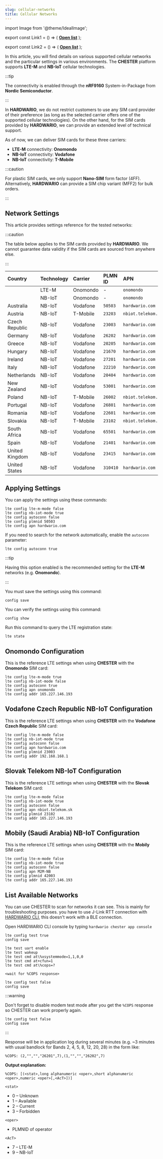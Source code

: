 ```yaml
---
slug: cellular-networks
title: Cellular Networks
---
```

import Image from '@theme/IdealImage';

export const Link1 = () => (
  <a href="https://onomondo.com/network-marketplace/lte-m-network-coverage/"><b>Open list</b></a>
);

export const Link2 = () => (
  <a href="https://onomondo.com/network-marketplace/nb-iot-network-coverage/"><b>Open list</b></a>
);

In this article, you will find details on various supported cellular networks and the particular settings in various environments. The **CHESTER** platform supports **LTE-M** and **NB-IoT** cellular technologies.

:::tip

The connectivity is enabled through the **nRF9160** System-in-Package from **Nordic Semiconductor**.

:::

In **HARDWARIO**, we do not restrict customers to use any SIM card provider of their preference (as long as the selected carrier offers one of the supported cellular technologies). On the other hand, for the SIM cards provided by **HARDWARIO**, we can provide an extended level of technical support.

As of now, we can deliver SIM cards for these three carriers:

* **LTE-M** connectivity: **Onomondo**
* **NB-IoT** connectivity: **Vodafone**
* **NB-IoT** connectivity: **T-Mobile**

:::caution

For plastic SIM cards, we only support **Nano-SIM** form factor (4FF). Alternatively, **HARDWARIO** can provide a SIM chip variant (MFF2) for bulk orders.

:::

## Network Settings

This article provides settings reference for the tested networks:

:::caution

The table below applies to the SIM cards provided by **HARDWARIO**. We cannot guarantee data validity if the SIM cards are sourced from anywhere else.

:::

| Country        | Technology | Carrier  | PLMN ID  | APN                | Remark           |
| :------------- | :--------- | :------- | :------- | :----------------- | :--------------- |
| <Link1/>       | LTE-M      | Onomondo | -        | `onomondo`         |                  |
| <Link2/>       | NB-IoT     | Onomondo | -        | `onomondo`         |                  |
| Australia      | NB-IoT     | Vodafone | `50503`  | `hardwario.com`    |                  |
| Austria        | NB-IoT     | T-Mobile | `23203`  | `nbiot.telekom.sk` |                  |
| Czech Republic | NB-IoT     | Vodafone | `23003`  | `hardwario.com`    |                  |
| Germany        | NB-IoT     | Vodafone | `26202`  | `hardwario.com`    |                  |
| Greece         | NB-IoT     | Vodafone | `20205`  | `hardwario.com`    |                  |
| Hungary        | NB-IoT     | Vodafone | `21670`  | `hardwario.com`    |                  |
| Ireland        | NB-IoT     | Vodafone | `27201`  | `hardwario.com`    |                  |
| Italy          | NB-IoT     | Vodafone | `22210`  | `hardwario.com`    |                  |
| Netherlands    | NB-IoT     | Vodafone | `20404`  | `hardwario.com`    |                  |
| New Zealand    | NB-IoT     | Vodafone | `53001`  | `hardwario.com`    |                  |
| Poland         | NB-IoT     | T-Mobile | `26002`  | `nbiot.telekom.sk` |                  |
| Portugal       | NB-IoT     | Vodafone | `26801`  | `hardwario.com`    |                  |
| Romania        | NB-IoT     | Vodafone | `22601`  | `hardwario.com`    |                  |
| Slovakia       | NB-IoT     | T-Mobile | `23102`  | `nbiot.telekom.sk` |                  |
| South Africa   | NB-IoT     | Vodafone | `65501`  | `hardwario.com`    |                  |
| Spain          | NB-IoT     | Vodafone | `21401`  | `hardwario.com`    |                  |
| United Kingdom | NB-IoT     | Vodafone | `23415`  | `hardwario.com`    |                  |
| United States  | NB-IoT     | Vodafone | `310410` | `hardwario.com`    | Roaming via AT&T |

## Applying Settings

You can apply the settings using these commands:

```
lte config lte-m-mode false
lte config nb-iot-mode true
lte config autoconn false
lte config plmnid 50503
lte config apn hardwario.com
```

If you need to search for the network automatically, enable the `autoconn` parameter:

```
lte config autoconn true
```

:::tip

Having this option enabled is the recommended setting for the **LTE-M** networks (e.g. **Onomondo**).

:::

You must save the settings using this command:

```
config save
```

You can verify the settings using this command:

```
config show
```

Run this command to query the LTE registration state:

```
lte state
```

## Onomondo Configuration

This is the reference LTE settings when using **CHESTER** with the **Onomondo** SIM card:

```
lte config lte-m-mode true
lte config nb-iot-mode false
lte config autoconn true
lte config apn onomondo
lte config addr 165.227.146.193
```

## Vodafone Czech Republic NB-IoT Configuration

This is the reference LTE settings when using **CHESTER** with the **Vodafone Czech Republic** SIM card:

```
lte config lte-m-mode false
lte config nb-iot-mode true
lte config autoconn false
lte config apn hardwario.com
lte config plmnid 23003
lte config addr 192.168.168.1
```

## Slovak Telekom NB-IoT Configuration

This is the reference LTE settings when using **CHESTER** with the **Slovak Telekom** SIM card:

```
lte config lte-m-mode false
lte config nb-iot-mode true
lte config autoconn false
lte config apn nbiot.telekom.sk
lte config plmnid 23102
lte config addr 165.227.146.193
```

## Mobily (Saudi Arabia) NB-IoT Configuration

This is the reference LTE settings when using **CHESTER** with the **Mobily** SIM card:

```
lte config lte-m-mode false
lte config nb-iot-mode true
lte config autoconn false
lte config apn M2M-NB
lte config plmnid 42003
lte config addr 165.227.146.193
```

## List Available Networks

You can use CHESTER to scan for networks it can see. This is mainly for troubleshooting purposes.
you have to use J-Link RTT connection with [HARDWARIO CLI](../developer-tools/command-line-tools.md), this doesn't work with a BLE connection.

Open HARDWARIO CLI console by typing `hardwario chester app console`

```
lte config test true
config save

lte test uart enable
lte test wakeup
lte test cmd at\%xsystemmode=1,1,0,0
lte test cmd at+cfun=1
lte test cmd at\%cops=?

<wait for %COPS response>

lte config test false
config save
```

:::warning

Don't forget to disable modem test mode after you get the `%COPS` response so CHESTER can work properly again.

```
lte config test false
config save
```

:::

Response will be in application log during several minutes (e.g. ~3 minutes with usual bandlock for Bands 2, 4, 5, 8, 12, 20, 28) in the form like:

`%COPS: (2,"","","26201",7),(1,"","","26202",7)`

**Output explanation:**

`%COPS: [(<stat>,long alphanumeric <oper>,short alphanumeric <oper>,numeric <oper>[,<AcT>])]`

`<stat>`
- 0 – Unknown
- 1 – Available
- 2 – Current
- 3 – Forbidden

`<oper>`
- PLMNID of operator

`<AcT>`
- 7 – LTE-M
- 9 – NB-IoT

